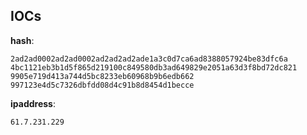 
## IOCs

__hash__:

```text
2ad2ad0002ad2ad0002ad2ad2ad2ade1a3c0d7ca6ad8388057924be83dfc6a
4bc1121eb3b1d5f865d219100c849580db3ad649829e2051a63d3f8bd72dc821
9905e719d413a744d5bc8233eb60968b9b6edb662
997123e4d5c7326dbfdd08d4c91b8d8454d1becce
```
__ipaddress__:

```text
61.7.231.229
```